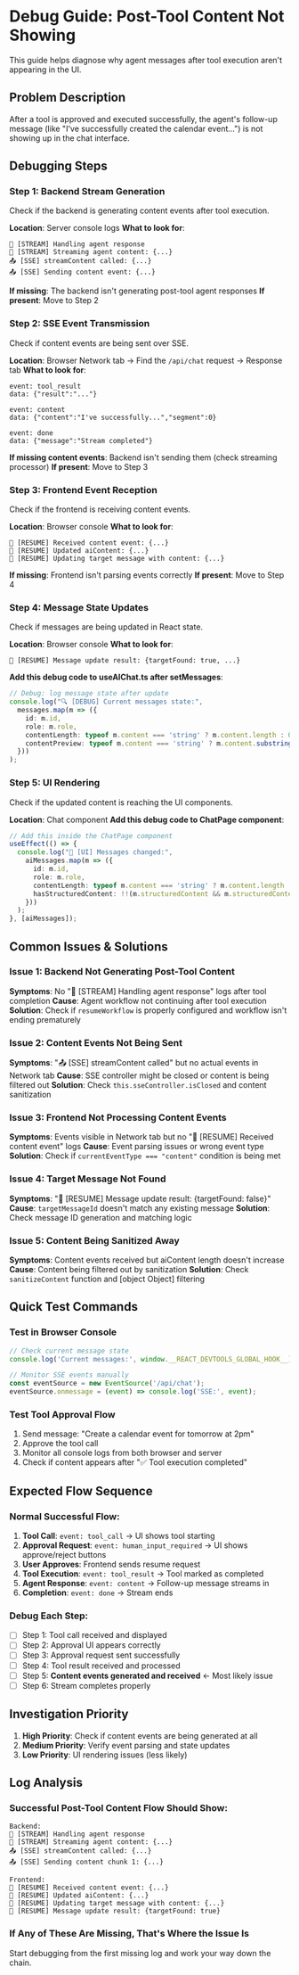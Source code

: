 # Debug Guide: Post-Tool Content Not Showing

This guide helps diagnose why agent messages after tool execution aren't appearing in the UI.

## Problem Description
After a tool is approved and executed successfully, the agent's follow-up message (like "I've successfully created the calendar event...") is not showing up in the chat interface.

## Debugging Steps

### Step 1: Backend Stream Generation
Check if the backend is generating content events after tool execution.

**Location**: Server console logs
**What to look for**:
```
🤖 [STREAM] Handling agent response
📝 [STREAM] Streaming agent content: {...}
📤 [SSE] streamContent called: {...}
📤 [SSE] Sending content event: {...}
```

**If missing**: The backend isn't generating post-tool agent responses
**If present**: Move to Step 2

### Step 2: SSE Event Transmission
Check if content events are being sent over SSE.

**Location**: Browser Network tab → Find the `/api/chat` request → Response tab
**What to look for**:
```
event: tool_result
data: {"result":"..."}

event: content
data: {"content":"I've successfully...","segment":0}

event: done
data: {"message":"Stream completed"}
```

**If missing content events**: Backend isn't sending them (check streaming processor)
**If present**: Move to Step 3

### Step 3: Frontend Event Reception
Check if the frontend is receiving content events.

**Location**: Browser console
**What to look for**:
```
📝 [RESUME] Received content event: {...}
📝 [RESUME] Updated aiContent: {...}
📝 [RESUME] Updating target message with content: {...}
```

**If missing**: Frontend isn't parsing events correctly
**If present**: Move to Step 4

### Step 4: Message State Updates
Check if messages are being updated in React state.

**Location**: Browser console
**What to look for**:
```
📝 [RESUME] Message update result: {targetFound: true, ...}
```

**Add this debug code to useAIChat.ts after setMessages**:
```typescript
// Debug: log message state after update
console.log("🔍 [DEBUG] Current messages state:", 
  messages.map(m => ({
    id: m.id,
    role: m.role,
    contentLength: typeof m.content === 'string' ? m.content.length : 0,
    contentPreview: typeof m.content === 'string' ? m.content.substring(0, 100) : 'not string'
  }))
);
```

### Step 5: UI Rendering
Check if the updated content is reaching the UI components.

**Location**: Chat component
**Add this debug code to ChatPage component**:
```typescript
// Add this inside the ChatPage component
useEffect(() => {
  console.log("🎨 [UI] Messages changed:", 
    aiMessages.map(m => ({
      id: m.id,
      role: m.role,
      contentLength: typeof m.content === 'string' ? m.content.length : 0,
      hasStructuredContent: !!(m.structuredContent && m.structuredContent.length > 0)
    }))
  );
}, [aiMessages]);
```

## Common Issues & Solutions

### Issue 1: Backend Not Generating Post-Tool Content
**Symptoms**: No "🤖 [STREAM] Handling agent response" logs after tool completion
**Cause**: Agent workflow not continuing after tool execution
**Solution**: Check if `resumeWorkflow` is properly configured and workflow isn't ending prematurely

### Issue 2: Content Events Not Being Sent
**Symptoms**: "📤 [SSE] streamContent called" but no actual events in Network tab
**Cause**: SSE controller might be closed or content is being filtered out
**Solution**: Check `this.sseController.isClosed` and content sanitization

### Issue 3: Frontend Not Processing Content Events
**Symptoms**: Events visible in Network tab but no "📝 [RESUME] Received content event" logs
**Cause**: Event parsing issues or wrong event type
**Solution**: Check if `currentEventType === "content"` condition is being met

### Issue 4: Target Message Not Found
**Symptoms**: "📝 [RESUME] Message update result: {targetFound: false}"
**Cause**: `targetMessageId` doesn't match any existing message
**Solution**: Check message ID generation and matching logic

### Issue 5: Content Being Sanitized Away
**Symptoms**: Content events received but aiContent length doesn't increase
**Cause**: Content being filtered out by sanitization
**Solution**: Check `sanitizeContent` function and [object Object] filtering

## Quick Test Commands

### Test in Browser Console
```javascript
// Check current message state
console.log('Current messages:', window.__REACT_DEVTOOLS_GLOBAL_HOOK__);

// Monitor SSE events manually
const eventSource = new EventSource('/api/chat');
eventSource.onmessage = (event) => console.log('SSE:', event);
```

### Test Tool Approval Flow
1. Send message: "Create a calendar event for tomorrow at 2pm"
2. Approve the tool call
3. Monitor all console logs from both browser and server
4. Check if content appears after "✅ Tool execution completed"

## Expected Flow Sequence

### Normal Successful Flow:
1. **Tool Call**: `event: tool_call` → UI shows tool starting
2. **Approval Request**: `event: human_input_required` → UI shows approve/reject buttons
3. **User Approves**: Frontend sends resume request
4. **Tool Execution**: `event: tool_result` → Tool marked as completed
5. **Agent Response**: `event: content` → Follow-up message streams in
6. **Completion**: `event: done` → Stream ends

### Debug Each Step:
- [ ] Step 1: Tool call received and displayed
- [ ] Step 2: Approval UI appears correctly  
- [ ] Step 3: Approval request sent successfully
- [ ] Step 4: Tool result received and processed
- [ ] Step 5: **Content events generated and received** ← Most likely issue
- [ ] Step 6: Stream completes properly

## Investigation Priority

1. **High Priority**: Check if content events are being generated at all
2. **Medium Priority**: Verify event parsing and state updates
3. **Low Priority**: UI rendering issues (less likely)

## Log Analysis

### Successful Post-Tool Content Flow Should Show:
```
Backend:
🤖 [STREAM] Handling agent response
📝 [STREAM] Streaming agent content: {...}
📤 [SSE] streamContent called: {...}
📤 [SSE] Sending content chunk 1: {...}

Frontend:
📝 [RESUME] Received content event: {...}
📝 [RESUME] Updated aiContent: {...}
📝 [RESUME] Updating target message with content: {...}
📝 [RESUME] Message update result: {targetFound: true}
```

### If Any of These Are Missing, That's Where the Issue Is

Start debugging from the first missing log and work your way down the chain.
